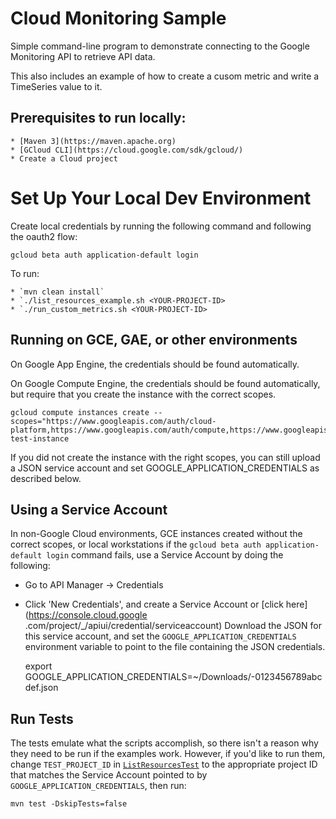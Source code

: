 # Cloud Monitoring Sample

Simple command-line program to demonstrate connecting to the Google
Monitoring API to retrieve API data.

This also includes an example of how to create a cusom metric and
write a TimeSeries value to it.

## Prerequisites to run locally:

    * [Maven 3](https://maven.apache.org)
    * [GCloud CLI](https://cloud.google.com/sdk/gcloud/)
    * Create a Cloud project

# Set Up Your Local Dev Environment

Create local credentials by running the following command and following the oauth2 flow:

    gcloud beta auth application-default login
    
To run:

    * `mvn clean install`
    * `./list_resources_example.sh <YOUR-PROJECT-ID>
    * `./run_custom_metrics.sh <YOUR-PROJECT-ID>    

## Running on GCE, GAE, or other environments

On Google App Engine, the credentials should be found automatically.

On Google Compute Engine, the credentials should be found automatically, but require that
you create the instance with the correct scopes. 

    gcloud compute instances create --scopes="https://www.googleapis.com/auth/cloud-platform,https://www.googleapis.com/auth/compute,https://www.googleapis.com/auth/compute.readonly" test-instance

If you did not create the instance with the right scopes, you can still upload a JSON service 
account and set GOOGLE_APPLICATION_CREDENTIALS as described below.

## Using a Service Account

In non-Google Cloud environments, GCE instances created without the correct scopes, or local
workstations if the `gcloud beta auth application-default login` command fails, use a Service 
Account by doing the following:

* Go to API Manager -> Credentials
* Click 'New Credentials', and create a Service Account or [click  here](https://console.cloud.google
.com/project/_/apiui/credential/serviceaccount)
 Download the JSON for this service account, and set the `GOOGLE_APPLICATION_CREDENTIALS`
 environment variable to point to the file containing the JSON credentials.


    export GOOGLE_APPLICATION_CREDENTIALS=~/Downloads/<project-id>-0123456789abcdef.json

## Run Tests

The tests emulate what the scripts accomplish, so there isn't a reason why they
need to be run if the examples work.  However, if you'd like to run them, change
`TEST_PROJECT_ID` in [`ListResourcesTest`](src/test/java/ListResourcesTest.java)
to the appropriate project ID that matches the Service Account pointed to by
`GOOGLE_APPLICATION_CREDENTIALS`, then run:

    mvn test -DskipTests=false
